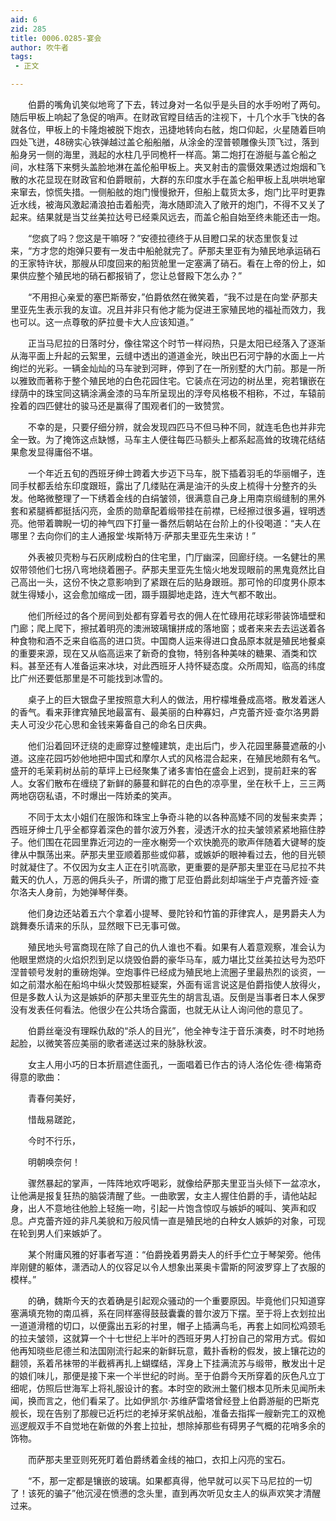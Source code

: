 ```yaml
---
aid: 6
zid: 285
title: 0006.0285-宴会
author: 吹牛者
tags: 
 - 正文

---
```




　　伯爵的嘴角讥笑似地弯了下去，转过身对一名似乎是头目的水手吩咐了两句。随后甲板上响起了急促的哨声。在财政官瞠目结舌的注视下，十几个水手飞快的各就各位，甲板上的卡隆炮被脱下炮衣，迅捷地转向右舷，炮口仰起，火星随着巨响四处飞迸，48磅实心铁弹越过盖仑船船艏，从涂金的涅普顿雕像头顶飞过，落到船身另一侧的海里，溅起的水柱几乎同桅杆一样高。第二炮打在游艇与盖仑船之间，水柱落下来劈头盖脸地淋在盖伦船甲板上。夹叉射击的震慑效果透过炮烟和飞散的水花显现在财政官和伯爵眼前，大群的东印度水手在盖仑船甲板上乱哄哄地窜来窜去，惊慌失措。一侧船舷的炮门慢慢掀开，但船上载货太多，炮门比平时更靠近水线，被海风激起涌浪拍击着船壳，海水随即流入了敞开的炮门，不得不又关了起来。结果就是当艾丝美拉达号已经乘风远去，而盖仑船自始至终未能还击一炮。

　　“您疯了吗？您这是干嘛呀？”安德拉德终于从目瞪口呆的状态里恢复过来，“方才您的炮弹只要有一发击中船舱就完了。萨那夫里亚有为殖民地承运硝石的王家特许状，那艘从印度回来的船货舱里一定塞满了硝石。看在上帝的份上，如果供应整个殖民地的硝石都报销了，您让总督殿下怎么办？”

　　“不用担心亲爱的塞巴斯蒂安，”伯爵依然在微笑着，“我不过是在向堂·萨那夫里亚先生表示我的友谊。况且并非只有他才能为促进王家殖民地的福祉而效力，我也可以。这一点尊敬的萨拉曼卡大人应该知道。”

　　正当马尼拉的日落时分，像往常这个时节一样闷热，只是太阳已经落入了逐渐从海平面上升起的云絮里，云缝中透出的道道金光，映出巴石河宁静的水面上一片绚烂的光彩。一辆金灿灿的马车驶到河畔，停到了在一所别墅的大门前。那是一所以雅致而著称于整个殖民地的白色花园住宅。它装点在河边的树丛里，宛若镶嵌在绿荫中的珠宝同这辆涂满金漆的马车所呈现出的浮夸风格极不相称，不过，车辕前拴着的四匹健壮的骏马还是赢得了围观者们的一致赞赏。

　　不幸的是，只要仔细分辨，就会发现四匹马不但马种不同，就连毛色也并非完全一致。为了掩饰这点缺憾，马车主人便往每匹马额头上都系起高耸的玫瑰花结结果愈发显得庸俗不堪。

　　一个年近五旬的西班牙绅士跨着大步迈下马车，脱下插着羽毛的华丽帽子，连同手杖都丢给东印度跟班，露出了几缕贴在满是油汗的头皮上梳得十分整齐的头发。他略微整理了一下绣着金线的白绢皱领，很满意自己身上用南京缎缝制的黑外套和紧腿裤都挺括闪亮，金质的勋章配着缎带挂在前襟，已经擦过很多遍，锃明透亮。他带着聛睨一切的神气四下打量一番然后朝站在台阶上的仆役喝道：“夫人在哪里？去向你们的主人通报堂·埃斯特万·萨那夫里亚先生来访！”

　　外表被贝壳粉与石灰刷成粉白的住宅里，门厅幽深，回廊纡绕。一名健壮的黑奴带领他们七拐八弯地绕着圈子。萨那夫里亚先生恼火地发现眼前的黑鬼竟然比自己高出一头，这份不快之意影响到了紧跟在后的贴身跟班。那可怜的印度男仆原本就生得矮小，这会愈加缩成一团，蹑手蹑脚地走路，连大气都不敢出。

　　他们所经过的各个房间到处都有穿着号衣的佣人在忙碌用花球彩带装饰墙壁和门廊；爬上爬下，擦拭着明亮的澳洲玻璃镶拼成的落地窗；或者来来去去运送着各种食物和酒不乏来自临高的进口货。中国商人运来得进口食品原本就是殖民地餐桌的重要来源，现在又从临高运来了新奇的食物，特别各种美味的糖果、酒类和饮料。甚至还有人准备运来冰块，对此西班牙人持怀疑态度。众所周知，临高的纬度比广州还要低那里是不可能找到冰雪的。

　　桌子上的巨大银盘子里按照意大利人的做法，用柠檬堆叠成高塔。散发着迷人的香气。看来菲律宾殖民地最富有、最美丽的白种寡妇，卢克蕾齐娅·查尔洛男爵夫人可没少花心思和金钱来筹备自己的命名日庆典。

　　他们沿着回环迂绕的走廊穿过整幢建筑，走出后门，步入花园里藤蔓遮蔽的小道。这座花园巧妙他地把中国式和摩尔人式的风格混合起来，在殖民地颇有名气。盛开的毛茉莉树丛前的草坪上已经聚集了诸多害怕在盛会上迟到，提前赶来的客人。女客们散布在缠绕了新鲜的藤蔓和鲜花的白色的凉亭里，坐在秋千上，三三两两地窃窃私语，不时爆出一阵娇柔的笑声。

　　不同于太太小姐们在服饰和珠宝上争奇斗艳的以各种高矮不同的发髻来卖弄；西班牙绅士几乎全都穿着深色的普尔波万外套，浸透汗水的拉夫皱领紧紧地箍住脖子。他们围在花园里靠近河边的一座水榭旁一个欢快脆亮的歌声伴随着大键琴的旋律从中飘荡出来。萨那夫里亚顺着那些或仰慕，或嫉妒的眼神看过去，他的目光顿时就凝住了。不仅因为女主人正在引吭高歌，更重要的是萨那夫里亚在马尼拉不共戴天的仇人，万恶的佣兵头子，所谓的撒丁尼亚伯爵此刻却端坐于卢克蕾齐娅·查尔洛夫人身前，为她弹琴伴奏。

　　他们身边还站着五六个拿着小提琴、曼陀铃和竹笛的菲律宾人，是男爵夫人为跳舞奏乐请来的乐队，显然眼下已无事可做。

　　殖民地头号富商现在除了自己的仇人谁也不看。如果有人着意观察，准会认为他眼里燃烧的火焰炽烈到足以烧毁伯爵的豪华马车，威力堪比艾丝美拉达号为恐吓涅普顿号发射的重磅炮弹。空炮事件已经成为殖民地上流圈子里最热烈的谈资，一如之前潜水船在船坞中纵火焚毁那桩疑案，外面有谣言说这是伯爵指使人放得火，但是多数人认为这是嫉妒的萨那夫里亚先生的胡言乱语。反倒是当事者日本人保罗没有发表任何看法。他很少在公共场合露面，也就无从让人询问他的意见了。

　　伯爵丝毫没有理睬仇敌的“杀人的目光”，他全神专注于音乐演奏，时不时地扬起脸，以微笑答应美丽的歌者递送过来的脉脉秋波。

　　女主人用小巧的日本折扇遮住面孔，一面唱着已作古的诗人洛伦佐·德·梅第奇得意的歌曲：

　　青春何美好，

　　惜哉易蹉跎，

　　今时不行乐，

　　明朝唤奈何！

　　骤然暴起的掌声，一阵阵地欢呼喝彩，就像给萨那夫里亚当头倾下一盆凉水，让他满是报复狂热的脑袋清醒了些。一曲歌罢，女主人握住伯爵的手，请他站起身，出人不意地往他脸上轻施一吻，引起一片饱含惊叹与嫉妒的喊叫、笑声和叹息。卢克蕾齐娅的非凡美貌和万般风情一直是殖民地的白种女人嫉妒的对象，可现在轮到男人们来嫉妒了。

　　某个附庸风雅的好事者写道：“伯爵挽着男爵夫人的纤手伫立于琴架旁。他伟岸刚健的躯体，潇洒动人的仪容足以令人想象出莱奥卡雷斯的阿波罗穿上了衣服的模样。”

　　的确，魏斯今天的衣着确是引起观众骚动的一个重要原因。毕竟他们只知道穿塞满填充物的南瓜裤，系在同样塞得鼓鼓囊囊的普尔波万下摆。至于将上衣划拉出一道道滑稽的切口，以便露出五彩的衬里，帽子上插满鸟毛，再套上如同松鸡颈毛的拉夫皱领，这就算一个十七世纪上半叶的西班牙男人打扮自己的常用方式。假如他再知晓些尼德兰和法国刚流行起来的新鲜玩意，戴扑香粉的假发，披上镶花边的翻领，系着吊袜带的半截裤再扎上蝴蝶结，浑身上下挂满流苏与缎带，散发出十足的娘们味儿，那便是接下来一个半世纪的时尚。至于伯爵今天所穿着的灰色凡立丁细呢，仿照后世海军上将礼服设计的套。本时空的欧洲土鳖们根本见所未见闻所未闻，换而言之，他们看呆了。比如伊凯尔·苏维萨雷塔曾经登上伯爵游艇的巴斯克舰长，现在告别了那艘已近朽烂的老掉牙桨帆战船，准备去指挥一艘新完工的双桅巡逻舰双手不自觉地在新做的外套上拉扯，想除掉那些有碍男子气概的花哨多余的饰物。

　　而萨那夫里亚则死死盯着伯爵绣着金线的袖口，衣扣上闪亮的宝石。

　　“不，那一定都是镶嵌的玻璃。如果都真得，他早就可以买下马尼拉的一切了！该死的骗子”他沉浸在愤懑的念头里，直到再次听见女主人的纵声欢笑才清醒过来。


